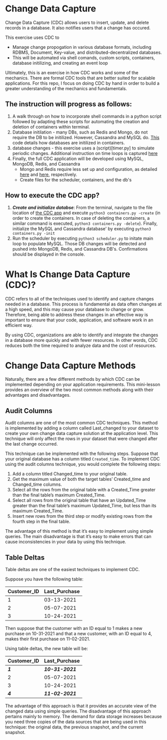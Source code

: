 # Change Data Capture
Change Data Capture (CDC) allows users to insert, update, and delete records in a database. It also notifies users that a change has occured. 

This exercise uses CDC to
- Manage change propogation in various database formats, including RDBMS, Document, Key-value, and distributed-decentralized databases. 
- This will be automated via shell comands, custom scripts, containers, database initilizing, and creating an event loop

Ultimately, this is an exercise in how CDC works and some of the mechanics. There are formal CDC tools that are better suited for scalable applications. For this repo, I focus on doing CDC by hand in order to build a greater understanding of the mechanics and fundamentals. 


## The instruction will progress as follows: 
1. A walk through on how to incorporate shell commands in a python script followed by adapting these scripts for automating the creation and deletion of containers within terminal. 
2. Database initilation - many DBs, such as Redis and Mongo, do not require the DB to be initilized. However, Cassandra and MySQL do. [This](https://github.com/aarondaniels/Change_Data_Capture/blob/main/Automate/create.py) code details how databases are initilized in containers. 
3. database changes - this exercise uses a (script)[timer.py] to simulate periodic changes. Additional instruction on time loops is captured [here](Time_loops.md)
4. Finally, the full CDC application will be developed using MySQL, MongoDB, Redis, and Cassandra
    - Mongo and Redis require less set up and configuration, as detailed [here](https://github.com/aarondaniels/Change_Data_Capture/blob/main/CDC/mongodb.py) and [here](https://github.com/aarondaniels/Change_Data_Capture/blob/main/CDC/redisdb.py), respectively.
    - Create files for the scheduler, containers, and the db's

## How to execute the CDC app? 
1. ***Create and initialize databse***: From the terminal, navigate to the file location of [the CDC app](https://github.com/aarondaniels/Change_Data_Capture/tree/main/CDC) and execute `python3 containers.py -create` (in order to create the containers. In case of deleting the containers, a similar command is executed, `python3 containers.py -delete`). Finally, initialize the MySQL and Cassandra database' by executing `python3 containers.py -init`
2. Run the scheduler by executing `python3 scheduler.py` to initate main loop to populate MySQL. Those DB changes will be detected and pushed into MongoDB, Redis, and Cassandra DB's. Confirmations should be displayed in the console. 



# What Is Change Data Capture (CDC)?

CDC refers to all of the techniques used to identify and capture changes needed in a database. This process is fundamental as data often changes at a high speed, and this may cause your database to change or grow. Therefore, being able to address these changes in an effective way is important to ensure that your code, application, and software work in an efficient way.

By using CDC, organizations are able to identify and integrate the changes in a database more quickly and with fewer resources. In other words, CDC reduces both the time required to analyze data and the cost of resources.

# Change Data Capture Methods

Naturally, there are a few different methods by which CDC can be implemented depending on your application requirements. This mini-lesson provides an overview of the two most common methods along with their advantages and disadvantages.

## Audit Columns

Audit columns are one of the most common CDC techniques. This method is implemented by adding a column called Last_changed to your dataset to create your own change data capture solution at the application level. This technique will only affect the rows in your dataset that were changed after the last change occurred.

This technique can be implemented with the following steps. Suppose that your original database has a column titled `Created_time`. To implement CDC using the audit columns technique, you would complete the following steps:

1. Add a column titled Changed_time to your original table.
2. Get the maximum value of both the target tables’ Created_time and Changed_time columns.
3. Select all the rows from the original table with a Created_Time greater than the final table’s maximum Created_Time.
4. Select all rows from the original table that have an Updated_Time greater than the final table’s maximum Updated_Time, but less than its maximum Created_Time.
5. Insert new rows from the third step or modify existing rows from the fourth step in the final table.

The advantage of this method is that it’s easy to implement using simple queries. The main disadvantage is that it’s easy to make errors that can cause inconsistencies in your data by using this technique.

## Table Deltas

Table deltas are one of the easiest techniques to implement CDC.

Suppose you have the following table:

| Customer_ID | Last_Purchase |
|------------|-------------| 
| 1 | 03-13-2021 |
| 2 | 05-07-2021 |
| 3 | 10-24-2021 |

Then suppose that the customer with an ID equal to 1 makes a new purchase on 10-31-2021 and that a new customer, with an ID equal to 4, makes their first purchase on 11-02-2021.

Using table deltas, the new table will be:

| Customer_ID | Last_Purchase |
|-----------|------------|
| ***1*** | ***10-31-2021*** |
| 2 | 05-07-2021 |
| 3 | 10-24-2021 |
| ***4*** | ***11-02-2021*** |

The advantage of this approach is that it provides an accurate view of the changed data using simple queries. The disadvantage of this approach pertains mainly to memory. The demand for data storage increases because you need three copies of the data sources that are being used in this technique: the original data, the previous snapshot, and the current snapshot.